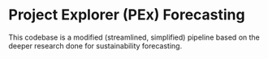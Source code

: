 # Project Explorer (PEx) Forecasting
This codebase is a modified (streamlined, simplified) pipeline based on the
deeper research done for sustainability forecasting.